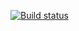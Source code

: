 [![Build status](https://ci.appveyor.com/api/projects/status/s5ncpyjuw1n51yms/branch/master?svg=true)](https://ci.appveyor.com/project/MaxBaks/lecture-4-task2/branch/master)
